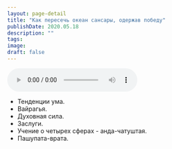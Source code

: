 ```yaml
---
layout: page-detail
title: "Как пересечь океан сансары, одержав победу"
publishDate: 2020.05.18
description: ""
tags:
image:
draft: false
---
```


<audio title="2020.05.18 - Как пересечь океан сансары, одержав победу.mp3" src="https://filer-api.advayta.org/v1.0/public/files/73805" controls=""></audio>

* Тенденции ума.
* Вайрагья.
* Духовная сила.
* Заслуги.
* Учение о четырех сферах - анда-чатуштая.
* Пашупата-врата.

  

